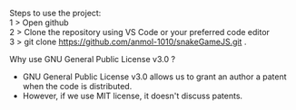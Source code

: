 Steps to use the project:  
1 > Open github  
2 > Clone the repository using VS Code or your preferred code editor  
3 > git clone https://github.com/anmol-1010/snakeGameJS.git .  

Why use GNU General Public License v3.0 ?
- GNU General Public License v3.0 allows us to grant an author a patent when the code is distributed.
- However, if we use MIT license, it doesn't discuss patents.

